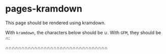 # pages-kramdown

This page should be rendered using kramdown.

With `kramdown`, the characters below should be &#8746;. With `GFM`, they should be &#8745;:

&cap;&cap;&cap;&cap;&cap;&cap;&cap;&cap;&cap;&cap;&cap;&cap;&cap;&cap;&cap;&cap;&cap;&cap;&cap;&cap;&cap;&cap;&cap;&cap;&cap;&cap;&cap;&cap;&cap;&cap;&cap;&cap;
